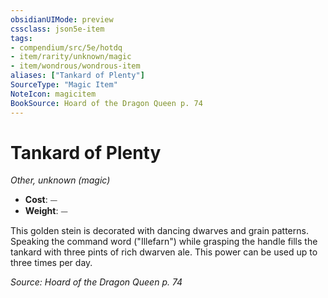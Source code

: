 ```yaml
---
obsidianUIMode: preview
cssclass: json5e-item
tags:
- compendium/src/5e/hotdq
- item/rarity/unknown/magic
- item/wondrous/wondrous-item
aliases: ["Tankard of Plenty"]
SourceType: "Magic Item"
NoteIcon: magicitem
BookSource: Hoard of the Dragon Queen p. 74
---
```

# Tankard of Plenty
*Other, unknown (magic)*  

- **Cost**: ⏤
- **Weight**: ⏤

This golden stein is decorated with dancing dwarves and grain patterns. Speaking the command word ("Illefarn") while grasping the handle fills the tankard with three pints of rich dwarven ale. This power can be used up to three times per day.

*Source: Hoard of the Dragon Queen p. 74*